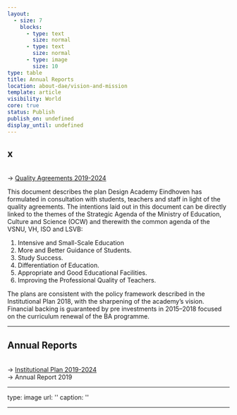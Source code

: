 ```yaml
---
layout:
  - size: 7
    blocks:
      - type: text
        size: normal
      - type: text
        size: normal
      - type: image
        size: 10
type: table
title: Annual Reports
location: about-dae/vision-and-mission
template: article
visibility: World
core: true
status: Publish
publish_on: undefined
display_until: undefined
---
```


## x
\
→ [Quality Agreements 2019-2024](https://www.designacademy.nl/Portals/0/www/Quality_Agreements_Plan_doublepages.pdf)

This document describes the plan Design Academy Eindhoven has formulated in consultation with students, teachers and staff in light of the quality agreements. The intentions laid out in this document can be directly linked to the themes of the Strategic Agenda of the Ministry of Education, Culture and Science (OCW) and therewith the common agenda of the VSNU, VH, ISO and LSVB:

1. Intensive and Small-Scale Education
2. More and Better Guidance of Students.
3. Study Success.
4. Differentiation of Education.
5. Appropriate and Good Educational Facilities.
6. Improving the Professional Quality of Teachers.

The plans are consistent with the policy framework described in the Institutional Plan 2018, with the sharpening of the academy’s vision. Financial backing is guaranteed by pre investments in 2015–2018 focused on the curriculum renewal of the BA programme.

---

## Annual Reports
\
→ [Institutional Plan 2019-2024](https://www.designacademy.nl/Portals/0/www/DAE_INSTITUTIONAL_PLAN_doublepages.pdf)
\
→ Annual Report 2019

---

type: image
url: ''
caption: ''

---
